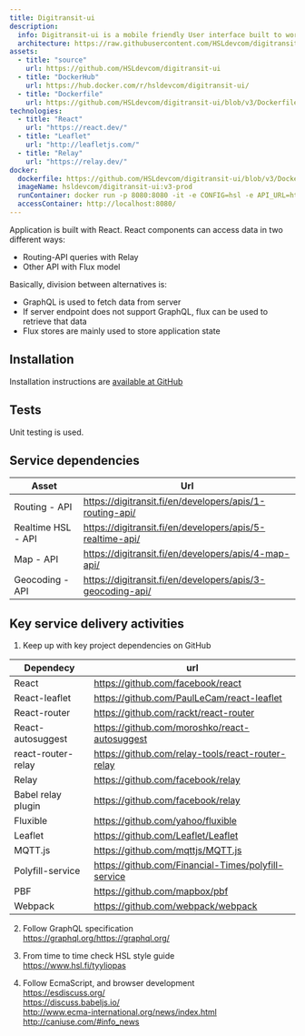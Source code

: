 ```yaml
---
title: Digitransit-ui
description:
  info: Digitransit-ui is a mobile friendly User interface built to work with Digitransit APIs.
  architecture: https://raw.githubusercontent.com/HSLdevcom/digitransit-site/master/src/pages/en/developers/services/5-digitransit-ui/architecture.xml
assets:
  - title: "source"
    url: https://github.com/HSLdevcom/digitransit-ui
  - title: "DockerHub"
    url: https://hub.docker.com/r/hsldevcom/digitransit-ui/
  - title: "Dockerfile"
    url: https://github.com/HSLdevcom/digitransit-ui/blob/v3/Dockerfile
technologies:
  - title: "React"
    url: "https://react.dev/"
  - title: "Leaflet"
    url: "http://leafletjs.com/"
  - title: "Relay"
    url: "https://relay.dev/"
docker:
  dockerfile: https://github.com/HSLdevcom/digitransit-ui/blob/v3/Dockerfile
  imageName: hsldevcom/digitransit-ui:v3-prod
  runContainer: docker run -p 8080:8080 -it -e CONFIG=hsl -e API_URL=https://api.digitransit.fi -e MAP_URL=https://cdn.digitransit.fi -e NODE_OPTS=--max_old_space_size=1500 -e API_SUBSCRIPTION_QUERY_PARAMETER_NAME=digitransit-subscription-key -e API_SUBSCRIPTION_HEADER_NAME=digitransit-subscription-key -e API_SUBSCRIPTION_TOKEN=<your subscription key> hsldevcom/digitransit-ui:v3-prod
  accessContainer: http://localhost:8080/
---
```


Application is built with React. React components can access data in two different ways:

- Routing-API queries with Relay
- Other API with Flux model

Basically, division between alternatives is:

- GraphQL is used to fetch data from server
- If server endpoint does not support GraphQL, flux can be used to retrieve that data
- Flux stores are mainly used to store application state

## Installation

Installation instructions are [available at GitHub](https://github.com/HSLdevcom/digitransit-ui/blob/v3/docs/Installation.md)

## Tests

Unit testing is used.

## Service dependencies

| Asset              | Url                                                        |
| ------------------ | ---------------------------------------------------------- |
| Routing - API      | https://digitransit.fi/en/developers/apis/1-routing-api/   |
| Realtime HSL - API | https://digitransit.fi/en/developers/apis/5-realtime-api/  |
| Map - API          | https://digitransit.fi/en/developers/apis/4-map-api/       |
| Geocoding - API    | https://digitransit.fi/en/developers/apis/3-geocoding-api/ |

## Key service delivery activities

1. Keep up with key project dependencies on GitHub

| Dependecy          | url                                                 |
| ------------------ | --------------------------------------------------- |
| React              | https://github.com/facebook/react                   |
| React-leaflet      | https://github.com/PaulLeCam/react-leaflet          |
| React-router       | https://github.com/rackt/react-router               |
| React-autosuggest  | https://github.com/moroshko/react-autosuggest       |
| react-router-relay | https://github.com/relay-tools/react-router-relay   |
| Relay              | https://github.com/facebook/relay                   |
| Babel relay plugin | https://github.com/facebook/relay                   |
| Fluxible           | https://github.com/yahoo/fluxible                   |
| Leaflet            | https://github.com/Leaflet/Leaflet                  |
| MQTT.js            | https://github.com/mqttjs/MQTT.js                   |
| Polyfill-service   | https://github.com/Financial-Times/polyfill-service |
| PBF                | https://github.com/mapbox/pbf                       |
| Webpack            | https://github.com/webpack/webpack                  |

2. Follow GraphQL specification<br/>
   https://graphql.org/https://graphql.org/

3. From time to time check HSL style guide<br/>
   https://www.hsl.fi/tyyliopas

4. Follow EcmaScript, and browser development<br/>
   https://esdiscuss.org/<br/>
   https://discuss.babeljs.io/<br/>
   http://www.ecma-international.org/news/index.html<br/>
   http://caniuse.com/#info_news
